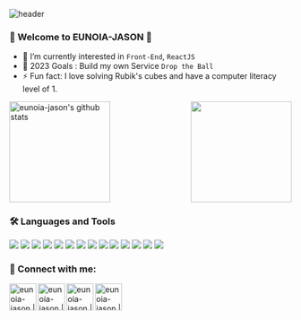 ![header](https://capsule-render.vercel.app/api?type=waving&color=gradient&width=500&height=250&section=header&text=EUNOIA-JASON&desc=JinseoKim's%20github&fontSize=90&descAlign=75&descAlignY=65)

### 🌈 Welcome to EUNOIA-JASON 👋
- 🌱 I’m currently interested in `Front-End`, `ReactJS`
- 🥅 2023 Goals : Build my own Service `Drop the Ball`
- ⚡ Fun fact: I love solving Rubik's cubes and have a computer literacy level of 1.

<div style="display: flex; width: 100%; justify-content: space-between;">
<a href="https://github.com/eunoia-jason"><img align="center" style="height:180px" src="https://github-readme-stats.vercel.app/api?username=eunoia-jason&show_icons=true&include_all_commits=true&theme=holi&hide_border=true" alt="eunoia-jason's github stats" /></a>
<a href="https://github.com/eunoia-jason"><img align="center" style="height:180px" src="https://github-readme-stats.vercel.app/api/top-langs/?username=eunoia-jason&layout=compact&theme=holi&hide_border=true" /></a>
</div>

### 🛠 Languages and Tools

<img src="https://img.shields.io/badge/HTML5-E34F26?style=for-the-badge&logo=HTML5&logoColor=white"/> </t>
<img src="https://img.shields.io/badge/CSS3-1572B6?style=for-the-badge&logo=CSS3&logoColor=white"/> 
<img src="https://img.shields.io/badge/JAVASCRIPT-F7DF1E?style=for-the-badge&logo=JavaScript&logoColor=white"/>
<img src="https://img.shields.io/badge/REACTJS-61DAFB?style=for-the-badge&logo=React&logoColor=white"/>
<img src="https://img.shields.io/badge/STYLED COMPONENTS-DB7093?style=for-the-badge&logo=Styled-components&logoColor=white"/>
<img src="https://img.shields.io/badge/NODE.JS-339933?style=for-the-badge&logo=Node.js&logoColor=white"/>
<img src="https://img.shields.io/badge/VITE-646CFF?style=for-the-badge&logo=Vite&logoColor=white"/>
<img src="https://img.shields.io/badge/MATTER.JS-4B5562?style=for-the-badge&logo=Matter.js&logoColor=white"/>
<img src="https://img.shields.io/badge/C-A8B9CC?style=for-the-badge&logo=C&logoColor=white"/>
<img src="https://img.shields.io/badge/PYTHON-3776AB?style=for-the-badge&logo=Python&logoColor=white"/>
<img src="https://img.shields.io/badge/FLUTTER-02569B?style=for-the-badge&logo=Flutter&logoColor=white"/>
<img src="https://img.shields.io/badge/DART-0175C2?style=for-the-badge&logo=Dart&logoColor=white"/>
<img src="https://img.shields.io/badge/FIREBASE-FFCA28?style=for-the-badge&logo=Firebase&logoColor=white"/>
<img src="https://img.shields.io/badge/FIGMA-F24E1E?style=for-the-badge&logo=Figma&logoColor=white"/>

### 📨 Connect with me:

[<img align="left" alt="eunoia-jason | velog" width="48px" src="https://img.icons8.com/color/48/000000/blog.png" />][website]
[<img align="left" alt="eunoia-jason | LinkedIn" width="48px" src="https://img.icons8.com/color/48/000000/linkedin.png" />][linkedin]
[<img align="left" alt="eunoia-jason | Disquiet" width="48px" src="https://media.disquiet.io/images/product/thumbnail/33a20baaee7cde30da7a06f262c77972c6ae5821c04823ebfa41864b2e3ea4bc" />][disquiet]
[<img align="left" alt="eunoia-jason | Instagram" width="48px" src="https://img.icons8.com/color/48/000000/instagram-new--v2.png" />][instagram]

[website]: https://velog.io/@jinseo0705
[linkedin]: https://www.linkedin.com/in/jinseo-kim-51b575262/
[disquiet]: https://disquiet.io/@eunoia_
[instagram]: https://www.instagram.com/jjin.json/
